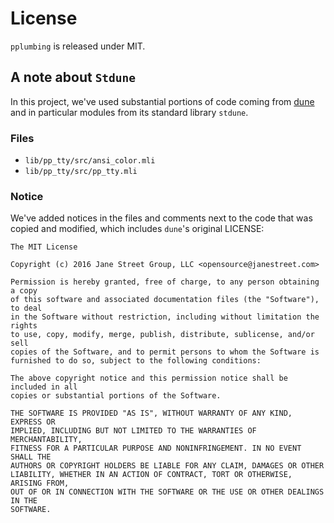 # License

`pplumbing` is released under MIT.

## A note about `Stdune`

In this project, we've used substantial portions of code coming from [dune](https://github.com/ocaml/dune) and in particular modules from its standard library `stdune`.

### Files

- `lib/pp_tty/src/ansi_color.mli`
- `lib/pp_tty/src/pp_tty.mli`

### Notice

We've added notices in the files and comments next to the code that was copied and modified, which includes `dune`'s original LICENSE:

```text
The MIT License

Copyright (c) 2016 Jane Street Group, LLC <opensource@janestreet.com>

Permission is hereby granted, free of charge, to any person obtaining a copy
of this software and associated documentation files (the "Software"), to deal
in the Software without restriction, including without limitation the rights
to use, copy, modify, merge, publish, distribute, sublicense, and/or sell
copies of the Software, and to permit persons to whom the Software is
furnished to do so, subject to the following conditions:

The above copyright notice and this permission notice shall be included in all
copies or substantial portions of the Software.

THE SOFTWARE IS PROVIDED "AS IS", WITHOUT WARRANTY OF ANY KIND, EXPRESS OR
IMPLIED, INCLUDING BUT NOT LIMITED TO THE WARRANTIES OF MERCHANTABILITY,
FITNESS FOR A PARTICULAR PURPOSE AND NONINFRINGEMENT. IN NO EVENT SHALL THE
AUTHORS OR COPYRIGHT HOLDERS BE LIABLE FOR ANY CLAIM, DAMAGES OR OTHER
LIABILITY, WHETHER IN AN ACTION OF CONTRACT, TORT OR OTHERWISE, ARISING FROM,
OUT OF OR IN CONNECTION WITH THE SOFTWARE OR THE USE OR OTHER DEALINGS IN THE
SOFTWARE.
```
